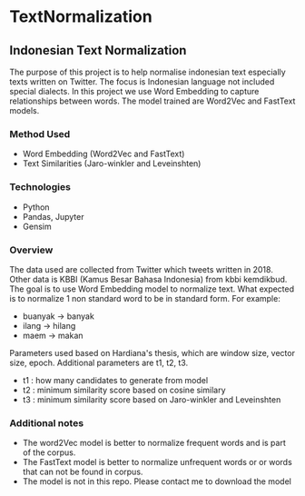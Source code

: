 # TextNormalization

## Indonesian Text Normalization
The purpose of this project is to help normalise indonesian text especially texts written on Twitter. The focus is Indonesian language not included special dialects. In this project we use Word Embedding to capture relationships between words. The model trained are Word2Vec and FastText models. 

### Method Used
* Word Embedding (Word2Vec and FastText)
* Text Similarities (Jaro-winkler and Leveinshten)

### Technologies
* Python
* Pandas, Jupyter
* Gensim

### Overview
The data used are collected from Twitter which tweets written in 2018. Other data is KBBI (Kamus Besar Bahasa Indonesia) from kbbi kemdikbud. The goal is to use Word Embedding model to normalize text. What expected is to normalize 1 non standard word to be in standard form. For example:
* buanyak -> banyak
* ilang -> hilang
* maem -> makan

Parameters used based on Hardiana's thesis, which are window size, vector size, epoch. Additional parameters are t1, t2, t3.
* t1 : how many candidates to generate from model
* t2 : minimum similarity score based on cosine similary
* t3 : minimum similarity score based on Jaro-winkler and Leveinshten


### Additional notes
* The word2Vec model is better to normalize frequent words and is part of the corpus.
* The FastText model is better to normalize unfrequent words or or words that can not be found in corpus.
* The model is not in this repo. Please contact me to download the model